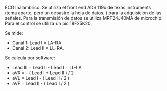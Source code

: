 ECG Inalámbrico.
Se utiliza el front end ADS 119x de texas instruments (tema aparte, pero un desastre la hoja de datos..) para la adquisición de las señales.
Para la transmisión de datos se utiliza MRF24J40MA de microchip.
Para el control se utiliza un pic 18F25K20.

Se mide:

* Canal 1: Lead I = LA-RA.
* Canal 2: Lead II = LL-RA.

Se calcula por software:

* Lead III = Lead II - Lead I = LL-LA
* aVR =  - ( Lead I + Lead II ) / 2
* aVL = Lead I - ( Lead II / 2 )
* aVF = Lead II - ( Lead I / 2 )
